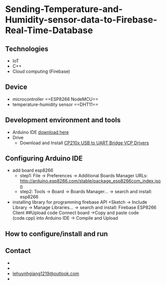 # Sending-Temperature-and-Humidity-sensor-data-to-Firebase-Real-Time-Database

## Technologies
- IoT
- C++
- Cloud computing (Firebase)

## Device
- microcontroller ==ESP8266 NodeMCU==
- temperature-humidity sensor ==DHT11==

## Development environment and tools
- Arduino IDE
 [download here](https://www.arduino.cc/en/main/software)
- Drive
  + Download and Install [CP210x USB to UART Bridge VCP Drivers](https://www.silabs.com/products/development-tools/software/usb-to-uart-bridge-vcp-drivers)
## Configuring Arduino IDE
- add board esp8266
  + step1: File -> Preferences -> Additional Boards Manager URLs: http://arduino.esp8266.com/stable/package_esp8266com_index.json
  + step2: Tools -> Board -> Boards Manager... -> search and install: esp8266
- installing library for programming firebase API
  +Sketch -> Include Library -> Manage Libraries... -> search and install: Firebase ESP8266 Client
##Upload code 
 Connect board ->Copy and paste code (code.cpp) into Arduino IDE -> Compile and Upload
## How to configure/install and run

## Contact
-
-
- lehuynhgiang1219@outlook.com
-